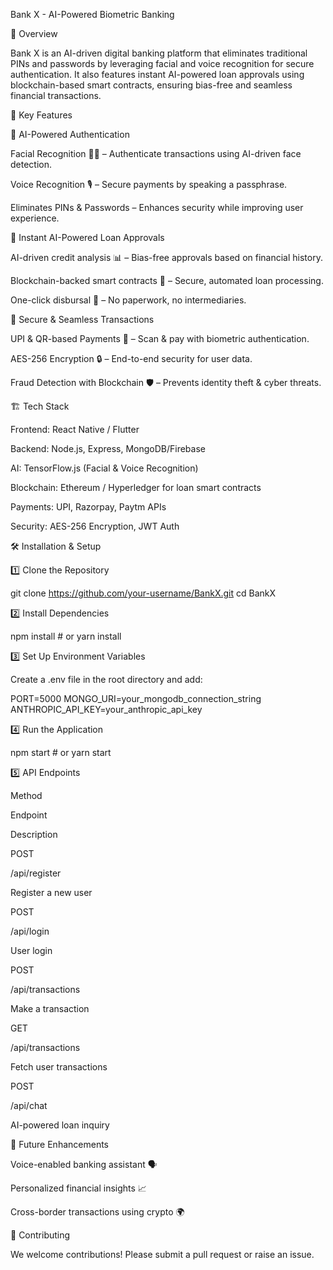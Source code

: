 Bank X - AI-Powered Biometric Banking

🚀 Overview

Bank X is an AI-driven digital banking platform that eliminates traditional PINs and passwords by leveraging facial and voice recognition for secure authentication. It also features instant AI-powered loan approvals using blockchain-based smart contracts, ensuring bias-free and seamless financial transactions.

🎯 Key Features

🔹 AI-Powered Authentication

Facial Recognition 🧑‍💻 – Authenticate transactions using AI-driven face detection.

Voice Recognition 🎙️ – Secure payments by speaking a passphrase.

Eliminates PINs & Passwords – Enhances security while improving user experience.

🔹 Instant AI-Powered Loan Approvals

AI-driven credit analysis 📊 – Bias-free approvals based on financial history.

Blockchain-backed smart contracts 🔗 – Secure, automated loan processing.

One-click disbursal 💸 – No paperwork, no intermediaries.

🔹 Secure & Seamless Transactions

UPI & QR-based Payments 📲 – Scan & pay with biometric authentication.

AES-256 Encryption 🔒 – End-to-end security for user data.

Fraud Detection with Blockchain 🛡️ – Prevents identity theft & cyber threats.

🏗️ Tech Stack

Frontend: React Native / Flutter

Backend: Node.js, Express, MongoDB/Firebase

AI: TensorFlow.js (Facial & Voice Recognition)

Blockchain: Ethereum / Hyperledger for loan smart contracts

Payments: UPI, Razorpay, Paytm APIs

Security: AES-256 Encryption, JWT Auth

🛠️ Installation & Setup

1️⃣ Clone the Repository

 git clone https://github.com/your-username/BankX.git
 cd BankX

2️⃣ Install Dependencies

npm install  # or yarn install

3️⃣ Set Up Environment Variables

Create a .env file in the root directory and add:

PORT=5000
MONGO_URI=your_mongodb_connection_string
ANTHROPIC_API_KEY=your_anthropic_api_key

4️⃣ Run the Application

npm start  # or yarn start

5️⃣ API Endpoints

Method

Endpoint

Description

POST

/api/register

Register a new user

POST

/api/login

User login

POST

/api/transactions

Make a transaction

GET

/api/transactions

Fetch user transactions

POST

/api/chat

AI-powered loan inquiry

📌 Future Enhancements

Voice-enabled banking assistant 🗣️

Personalized financial insights 📈

Cross-border transactions using crypto 🌍

🤝 Contributing

We welcome contributions! Please submit a pull request or raise an issue.



